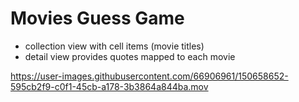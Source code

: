 # Movies Guess Game 


- collection view with cell items (movie titles)
- detail view provides quotes mapped to each movie



https://user-images.githubusercontent.com/66906961/150658652-595cb2f9-c0f1-45cb-a178-3b3864a844ba.mov

